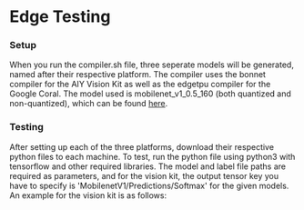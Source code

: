 # Edge Testing

### Setup

When you run the compiler.sh file, three seperate models will be generated, named after their respective platform. The compiler uses the bonnet compiler for the AIY Vision Kit as well as the edgetpu compiler for the Google Coral. The model used is mobilenet_v1_0.5_160 (both quantized and non-quantized), which can be found [here](https://www.tensorflow.org/lite/guide/hosted_models).

### Testing

After setting up each of the three platforms, download their respective python files to each machine. To test, run the python file using python3 with tensorflow and other required libraries. The model and label file paths are required as parameters, and for the vision kit, the output tensor key you have to specify is 'MobilenetV1/Predictions/Softmax' for the given models. An example for the vision kit is as follows:
```sh
```
